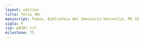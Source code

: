 ```yaml
---
layout: edition
title: folio 38r
manuscript: Padua, Biblioteca del Seminario Vescovile, MS 32
sigla: P
iip: p038r.tif
milestone: 75
---
```

